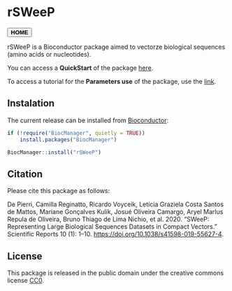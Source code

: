# rSWeeP

<button onclick="window.location.href='https://camilapperico.github.io/';">**HOME**</button>

rSWeeP is a Bioconductor package aimed to vectorze biological sequences (amino acids or nucleotides).

You can access a **QuickStart** of the package [here](https://camilapperico.github.io/rSWeeP_quickstart.html).

To access a tutorial for the **Parameters use** of the package, use the  [link](https://camilapperico.github.io/rSWeeP_parameters.html).

## Instalation

The current release can be installed from [Bioconductor](https://bioconductor.org/packages/release/bioc/html/rSWeeP.html):

```r
if (!require("BiocManager", quietly = TRUE))
    install.packages("BiocManager")

BiocManager::install("rSWeeP")
```

## Citation

Please cite this package as follows:

De Pierri, Camilla Reginatto, Ricardo Voyceik, Letı́cia Graziela Costa Santos de Mattos, Mariane Gonçalves Kulik, Josué Oliveira Camargo, Aryel Marlus Repula de Oliveira, Bruno Thiago de Lima Nichio, et al. 2020. “SWeeP: Representing Large Biological Sequences Datasets in Compact Vectors.” Scientific Reports 10 (1): 1–10. <https://doi.org/10.1038/s41598-019-55627-4>. 

## License

This package is released in the public domain under the creative commons license [CC0](https://tldrlegal.com/license/creative-commons-cc0-1.0-universal). 
